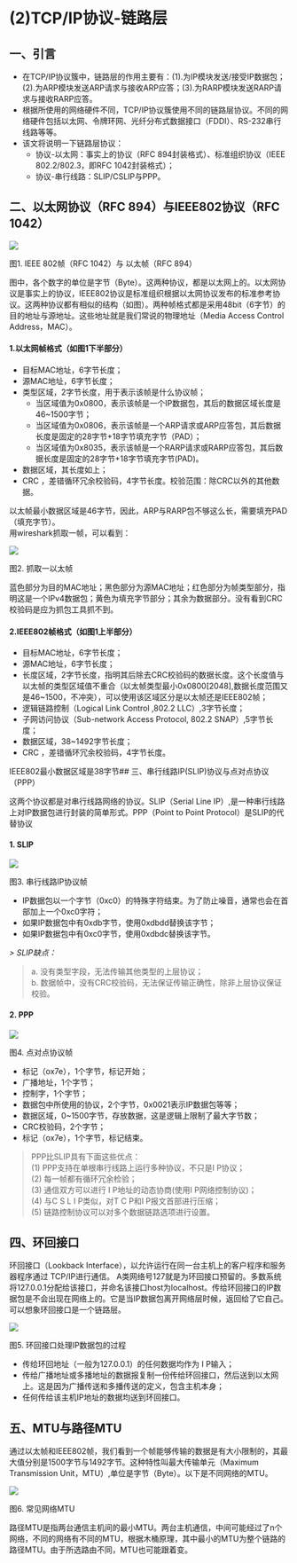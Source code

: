 # (2)TCP/IP协议-链路层


## 一、引言

* 在TCP/IP协议簇中，链路层的作用主要有：(1).为IP模块发送/接受IP数据包；(2).为ARP模块发送ARP请求与接收ARP应答；(3).为RARP模块发送RARP请求与接收RARP应答。
* 根据所使用的网络硬件不同，TCP/IP协议簇使用不同的链路层协议。不同的网络硬件包括以太网、令牌环网、光纤分布式数据接口（FDDI）、RS-232串行线路等等。
* 该文将说明一下链路层协议：
  * 协议-以太网：事实上的协议（RFC 894封装格式）、标准组织协议（IEEE 802.2/802.3，即RFC 1042封装格式）；
  * 协议-串行线路：SLIP/CSLIP与PPP。

## 二、以太网协议（RFC 894）与IEEE802协议（RFC 1042）

![][1]



图1. IEEE 802帧（RFC 1042）与 以太帧（RFC 894）

图中，各个数字的单位是字节（Byte）。这两种协议，都是以太网上的。以太网协议是事实上的协议，IEEE802协议是标准组织根据以太网协议发布的标准参考协议。这两种协议都有相似的结构（如图）。两种帧格式都是采用48bit（6字节）的目的地址与源地址。这些地址就是我们常说的物理地址（Media Access Control Address，MAC）。

#### 1.以太网帧格式（如图1下半部分）

* 目标MAC地址，6字节长度；
* 源MAC地址，6字节长度；
* 类型区域，2字节长度，用于表示该帧是什么协议帧；
  * 当区域值为0x0800，表示该帧是一个IP数据包，其后的数据区域长度是46~1500字节；
  * 当区域值为0x0806，表示该帧是一个ARP请求或ARP应答包，其后数据长度是固定的28字节+18字节填充字节（PAD）；
  * 当区域值为0x8035，表示该帧是一个RARP请求或RARP应答包，其后数据长度是固定的28字节+18字节填充字节(PAD)。
* 数据区域，其长度如上；
* CRC ，差错循环冗余校验码，4字节长度。校验范围：除CRC以外的其他数据。

以太帧最小数据区域是46字节，因此，ARP与RARP包不够这么长，需要填充PAD（填充字节）。  
用wireshark抓取一帧，可以看到：

![][2]



图2. 抓取一以太帧

蓝色部分为目的MAC地址；黑色部分为源MAC地址；红色部分为帧类型部分，指明这是一个IPv4数据包；黄色为填充字节部分；其余为数据部分。没有看到CRC校验码是应为抓包工具抓不到。

#### 2.IEEE802帧格式（如图1上半部分）

* 目标MAC地址，6字节长度；
* 源MAC地址，6字节长度；
* 长度区域，2字节长度，指明其后除去CRC校验码的数据长度。这个长度值与以太帧的类型区域值不重合（以太帧类型最小0x0800[2048],数据长度范围又是46~1500，不冲突），可以使用该区域区分是以太帧还是IEEE802帧；
* 逻辑链路控制（Logical Link Control ,802.2 LLC）,3字节长度；
* 子网访问协议（Sub-network Access Protocol, 802.2 SNAP）,5字节长度；
* 数据区域，38~1492字节长度；
* CRC ，差错循环冗余校验码，4字节长度。

IEEE802最小数据区域是38字节## 三、串行线路IP(SLIP)协议与点对点协议（PPP）

这两个协议都是对串行线路网络的协议。SLIP（Serial Line IP）,是一种串行线路上对IP数据包进行封装的简单形式。PPP（Point to Point Protocol）是SLIP的代替协议

#### 1. SLIP

![][3]



图3. 串行线路IP协议帧

* IP数据包以一个字节（0xc0）的特殊字符结束。为了防止噪音，通常也会在首部加上一个0xc0字符；
* 如果IP数据包中有0xdb字节，使用0xdbdd替换该字节；
* 如果IP数据包中有0xc0字节，使用0xdbdc替换该字节。


_> SLIP缺点：_  
> a. 没有类型字段，无法传输其他类型的上层协议；  
> b. 数据帧中，没有CRC校验码，无法保证传输正确性，除非上层协议保证校验。

#### 2. PPP

![][4]



图4. 点对点协议帧

* 标记（ox7e），1个字节，标记开始；
* 广播地址，1个字节；
* 控制字，1个字节；
* 数据包中所使用的协议，2个字节，0x0021表示IP数据包等等；
* 数据区域，0~1500字节，存放数据，这是逻辑上限制了最大字节数；
* CRC校验码，2个字节；
* 标记（ox7e），1个字节，标记结束。


> PPP比SLIP具有下面这些优点：  
> (1) PPP支持在单根串行线路上运行多种协议，不只是I P协议；  
> (2) 每一帧都有循环冗余检验；  
> (3) 通信双方可以进行 I P地址的动态协商(使用I P网络控制协议)；  
> (4) 与C S L I P类似，对T C P和I P报文首部进行压缩；  
> (5) 链路控制协议可以对多个数据链路选项进行设置。

## 四、环回接口

环回接口（Lookback Interface），以允许运行在同一台主机上的客户程序和服务器程序通过 TCP/IP进行通信。 A类网络号127就是为环回接口预留的。多数系统将127.0.0.1分配给该接口，并命名该接口host为localhost。传给环回接口的IP数据包是不会出现在网络上的。它是当IP数据包离开网络层时候，返回给了它自己。可以想象环回接口是一个链路层。

![][5]



图5. 环回接口处理IP数据包的过程

* 传给环回地址（一般为127.0.0.1）的任何数据均作为 I P输入；
* 传给广播地址或多播地址的数据报复制一份传给环回接口，然后送到以太网上。这是因为广播传送和多播传送的定义，包含主机本身；
* 任何传给该主机IP地址的数据均送到环回接口。

## 五、MTU与路径MTU

通过以太帧和IEEE802帧，我们看到一个帧能够传输的数据是有大小限制的，其最大值分别是1500字节与1492字节。这种特性叫最大传输单元（Maximum Transmission Unit，MTU）,单位是字节（Byte）。以下是不同网络的MTU。

![][6]



图6. 常见网络MTU

路径MTU是指两台通信主机间的最小MTU。两台主机通信，中间可能经过了n个网络，不同的网络有不同的MTU，根据木桶原理，其中最小的MTU为整个链路的路径MTU。由于所选路由不同，MTU也可能跟着变。


[1]: ./img/301894-551a7ba3cb69a344.png
[2]: ./img/301894-a03a3d80cda85c07.png
[3]: ./img/301894-290a396b5c7dbd42.png
[4]: ./img/301894-686ec8c2fb928e69.png
[5]: ./img/301894-b595a67fd2b97a8b.png
[6]: ./img/301894-44d873bb4ba88b2a.png